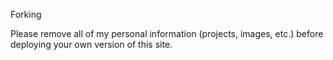 Forking

Please remove all of my personal information (projects, images, etc.) before deploying your own version of this site.
